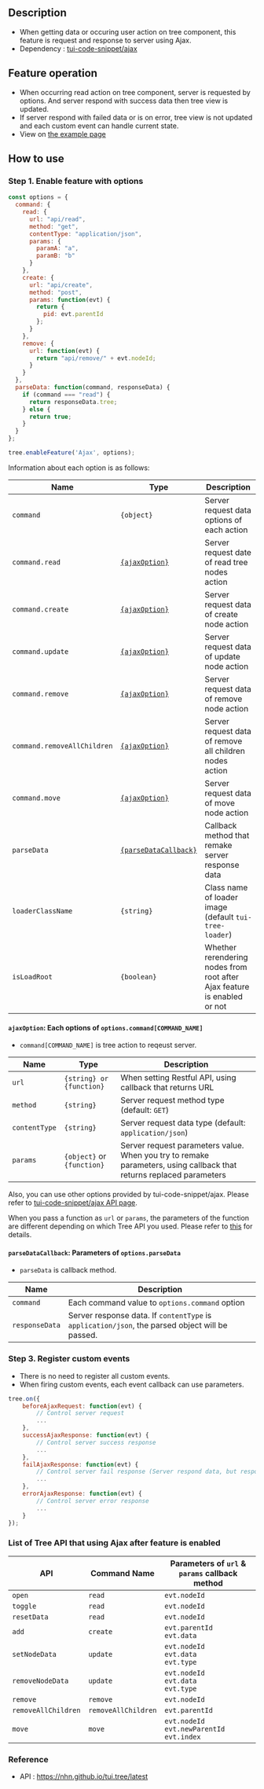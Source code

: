 ## Description
- When getting data or occuring user action on tree component, this feature is request and response to server using Ajax.
- Dependency : [tui-code-snippet/ajax](https://nhn.github.io/tui.code-snippet/2.3.0/ajax)

## Feature operation
- When occurring read action on tree component, server is requested by options. And server respond with success data then tree view is updated.
- If server respond with failed data or is on error, tree view is not updated and each custom event can handle current state.
- View on [the example page](https://nhn.github.io/tui.tree/latest/tutorial-example08-ajax)

## How to use

### Step 1. Enable feature with options

```js
const options = {
  command: {
    read: {
      url: "api/read",
      method: "get",
      contentType: "application/json",
      params: {
        paramA: "a",
        paramB: "b"
      }
    },
    create: {
      url: "api/create",
      method: "post",
      params: function(evt) {
        return {
          pid: evt.parentId
        };
      }
    },
    remove: {
      url: function(evt) {
        return "api/remove/" + evt.nodeId;
      }
    }
  },
  parseData: function(command, responseData) {
    if (command === "read") {
      return responseData.tree;
    } else {
      return true;
    }
  }
};

tree.enableFeature('Ajax', options);
```

Information about each option is as follows:

|Name|Type|Description|
|---|---|---|
|`command`|`{object}`|Server request data options of each action|
|`command.read`|[`{ajaxOption}`](#ajaxOption-each-options-of-optionscommandcommand_name)|Server request date of read tree nodes action|
|`command.create`|[`{ajaxOption}`](#ajaxOption-each-options-of-optionscommandcommand_name)|Server request data of create node action|
|`command.update`|[`{ajaxOption}`](#ajaxOption-each-options-of-optionscommandcommand_name)|Server request data of update node action|
|`command.remove`|[`{ajaxOption}`](#ajaxOption-each-options-of-optionscommandcommand_name)|Server request data of remove node action|
|`command.removeAllChildren`|[`{ajaxOption}`](#ajaxOption-each-options-of-optionscommandcommand_name)|Server request data of remove all children nodes action|
|`command.move`|[`{ajaxOption}`](#ajaxOption-each-options-of-optionscommandcommand_name)|Server request data of move node action|
|`parseData`|[`{parseDataCallback}`](#parseDataCallback-parameters-of-optionsparseData)|Callback method that remake server response data|
|`loaderClassName`|`{string}`|Class name of loader image (default `tui-tree-loader`)|
|`isLoadRoot`|`{boolean}`| Whether rerendering nodes from root after Ajax feature is enabled or not|

#### `ajaxOption`: Each options of `options.command[COMMAND_NAME]`
* `command[COMMAND_NAME]` is tree action to reqeust server.

|Name|Type|Description|
|---|---|---|
|`url`| `{string} or {function}` |When setting Restful API, using callback that returns URL|
|`method`|`{string}`|Server request method type (default: `GET`)|
|`contentType`|`{string}`|Server request data type (default: `application/json`)|
|`params`|`{object}` or `{function}`|Server request parameters value. When you try to remake parameters, using callback that returns replaced parameters|

Also, you can use other options provided by tui-code-snippet/ajax. Please refer to [tui-code-snippet/ajax API page](https://nhn.github.io/tui.code-snippet/2.3.0/ajax).

When you pass a function as `url` or `params`, the parameters of the function are different depending on which Tree API you used. Please refer to [this](#list-of-tree-api-that-using-ajax-after-feature-is-enabled) for details.

#### `parseDataCallback`: Parameters of `options.parseData`
* `parseData` is callback method.

|Name|Description|
|---|---|
|`command`|Each command value to `options.command` option|
|`responseData`|Server response data. If `contentType` is `application/json`, the parsed object will be passed.|

### Step 3. Register custom events
* There is no need to register all custom events.
* When firing custom events, each event callback can use parameters.

```js
tree.on({
    beforeAjaxRequest: function(evt) {
        // Control server request
        ...
    },
    successAjaxResponse: function(evt) {
        // Control server success response
        ...
    },
    failAjaxResponse: function(evt) {
        // Control server fail response (Server respond data, but response data is invalid)
        ...
    },
    errorAjaxResponse: function(evt) {
        // Control server error response
        ...
    }
});
```

### List of Tree API that using Ajax after feature is enabled
|API|Command Name|Parameters of `url` & `params` callback method|
|---|---|---|
|`open`|`read`|`evt.nodeId`|
|`toggle`|`read`|`evt.nodeId`|
|`resetData`|`read`|`evt.nodeId`|
|`add`|`create`|`evt.parentId`<br>`evt.data`|
|`setNodeData`|`update`|`evt.nodeId`<br>`evt.data`<br>`evt.type`|
|`removeNodeData`|`update`|`evt.nodeId`<br>`evt.data`<br>`evt.type`|
|`remove`|`remove`|`evt.nodeId`|
|`removeAllChildren`|`removeAllChildren`|`evt.parentId`|
|`move`|`move`|`evt.nodeId`<br>`evt.newParentId`<br>`evt.index`|

### Reference
- API : https://nhn.github.io/tui.tree/latest
